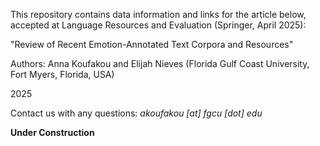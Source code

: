 This repository contains data information and links for the article below, accepted at Language Resources and Evaluation (Springer, April 2025):

"Review of Recent Emotion-Annotated Text Corpora and Resources"

Authors: Anna Koufakou and Elijah Nieves (Florida Gulf Coast University, Fort Myers, Florida, USA)

2025

Contact us with any questions: _akoufakou [at] fgcu [dot] edu_

**Under Construction**
